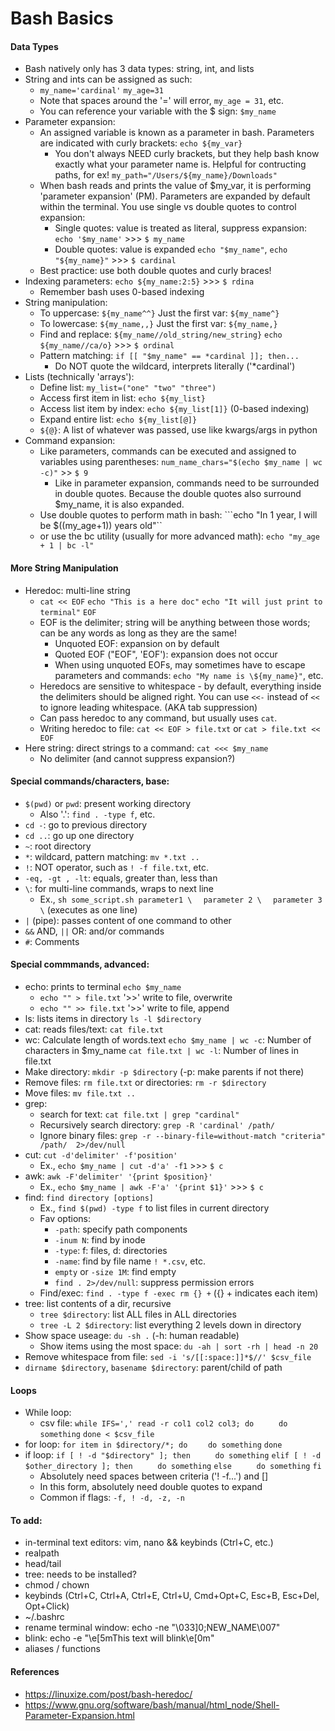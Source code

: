 
# Bash Basics

#### Data Types
 - Bash natively only has 3 data types: string, int, and lists
 - String and ints can be assigned as such:
    - ```my_name='cardinal'```             ```my_age=31 ```
    - Note that spaces around the '=' will error, ```my_age = 31```, etc.
    - You can reference your variable with the $ sign: ```$my_name```
 - Parameter expansion:
    - An assigned variable is known as a parameter in bash. Parameters are
      indicated with curly brackets: ```echo ${my_var}```
        - You don't always NEED curly brackets, but they help bash know exactly
          what your parameter name is. Helpful for contructing paths, for ex!
          ```my_path="/Users/${my_name}/Downloads"```
    - When bash reads and prints the value of $my_var, it is performing
      'parameter expansion' (PM). Parameters are expanded by default within the
      terminal. You use single vs double quotes to control expansion:
        - Single quotes: value is treated as literal, suppress expansion: 
        ```echo '$my_name'``` >>> ```$ my_name```
        - Double quotes: value is expanded 
        ```echo "$my_name"```, ```echo "${my_name}"``` >>> ```$ cardinal```
    - Best practice: use both double quotes and curly braces!
 - Indexing parameters: ```echo ${my_name:2:5}``` >>> ```$ rdina```
    - Remember bash uses 0-based indexing
 - String manipulation:
    - To uppercase: ```${my_name^^}```    Just the first var: ```${my_name^}```
    - To lowercase: ```${my_name,,}```    Just the first var: ```${my_name,}```
    - Find and replace: ```${my_name//old_string/new_string}```
                        ```echo ${my_name//ca/o}``` >>> ```$ ordinal```
    - Pattern matching: ```if [[ "$my_name" == *cardinal ]]; then...```
        - Do NOT quote the wildcard, interprets literally ('*cardinal')
 - Lists (technically 'arrays'):
    - Define list: ```my_list=("one" "two" "three")```
    - Access first item in list: ```echo ${my_list}```
    - Access list item by index: ```echo ${my_list[1]}``` (0-based indexing)
    - Expand entire list: ```echo ${my_list[@]}```
    - ```${@}```: A list of whatever was passed, use like kwargs/args in python
 - Command expansion:
    - Like parameters, commands can be executed and assigned to variables using
      parentheses:
        ```num_name_chars="$(echo $my_name | wc -c)"``` >> ```$ 9```
        - Like in parameter expansion, commands need to be surrounded in double
          quotes. Because the double quotes also surround $my_name, it is also
          expanded.
    - Use double quotes to perform math in bash:
        ```echo "In 1 year, I will be $((my_age+1)) years old"``
    - or use the bc utility (usually for more advanced math): 
        ```echo "my_age + 1 | bc -l"```

#### More String Manipulation
 - Heredoc: multi-line string
    - ```cat << EOF```
      ```echo "This is a here doc"```
      ```echo "It will just print to terminal"```
      ```EOF```
    - EOF is the delimiter; string will be anything between those words; can be
      any words as long as they are the same!
        - Unquoted EOF: expansion on by default
        - Quoted EOF ("EOF", 'EOF'): expansion does not occur
        - When using unquoted EOFs, may sometimes have to escape parameters and
          commands: ```echo "My name is \${my_name}"```, etc.
    - Heredocs are sensitive to whitespace - by default, everything inside the
      delimiters should be aligned right. You can use ```<<-``` instead of 
      ```<<``` to ignore leading whitespace. (AKA tab suppression)
    - Can pass heredoc to any command, but usually uses ```cat```.
    - Writing heredoc to file:
      ```cat << EOF > file.txt``` or ```cat > file.txt << EOF```
 - Here string: direct strings to a command: ```cat <<< $my_name```
    - No delimiter (and cannot suppress expansion?)

#### Special commands/characters, base:
 - ```$(pwd)``` or `pwd`: present working directory
    - Also '.': ```find . -type f```, etc.
 - ```cd -```: go to previous directory
 - ```cd ..```: go up one directory
 - ```~```: root directory
 - ```*```: wildcard, pattern matching: ```mv *.txt ..```
 - ```!```: NOT operator, such as ```! -f file.txt```, etc.
 - ```-eq, -gt , -lt```: equals, greater than, less than
 - ```\```: for multi-line commands, wraps to next line
    - Ex., ```sh some_script.sh parameter1 \```
           ```  parameter 2 \```
           ```  parameter 3 \```
           (executes as one line)
 - ```|``` (pipe): passes content of one command to other
 - ```&&``` AND, ```||``` OR: and/or commands
 - ```#```: Comments

#### Special commmands, advanced:
 - echo: prints to terminal ```echo $my_name```
   - ```echo "" > file.txt``` '>>' write to file, overwrite
   - ```echo "" >> file.txt``` '>>' write to file, append
 - ls: lists items in directory ```ls -l $directory```
 - cat: reads files/text: ```cat file.txt```
 - wc: Calculate length of words.text
    ```echo $my_name | wc -c```: Number of characters in $my_name
    ```cat file.txt | wc -l```: Number of lines in file.txt
 - Make directory: ```mkdir -p $directory``` (-p: make parents if not there)
 - Remove files: ```rm file.txt``` or directories: ```rm -r $directory```
 - Move files: ```mv file.txt ..```
 - grep: 
    - search for text: ```cat file.txt | grep "cardinal"```
    - Recursively search directory: ```grep -R 'cardinal' /path/```
    - Ignore binary files: 
      ```grep -r --binary-file=without-match "criteria" /path/  2>/dev/null```
 - cut: ```cut -d'delimiter' -f'position'```
    - Ex., ```echo $my_name | cut -d'a' -f1``` >>> ```$ c```
 - awk: ```awk -F'delimiter' '{print $position}'```
    - Ex., ```echo $my_name | awk -F'a' '{print $1}'``` >>> ```$ c```
 - find: ```find directory [options]```
    - Ex., ```find $(pwd) -type f``` to list files in current directory
    - Fav options:
        - ```-path```: specify path components
        - ```-inum N```: find by inode
        - ```-type```: f: files, d: directories
        - ```-name```: find by file name ```! *.csv```, etc. 
        - ```empty``` or ```-size 1M```: find empty
        - ```find . 2>/dev/null```: suppress permission errors
    - Find/exec: ```find . -type f -exec rm {} +``` ({} + indicates each item)
 - tree: list contents of a dir, recursive
    - ```tree $directory```: list ALL files in ALL directories
    - ```tree -L 2 $directory```: list everything 2 levels down in directory
 - Show space useage: ```du -sh .``` (-h: human readable)
    - Show items using the most space: ```du -ah | sort -rh | head -n 20```
 - Remove whitespace from file: ```sed -i 's/[[:space:]]*$//' $csv_file```
 - ```dirname $directory```, ```basename $directory```: parent/child of path

#### Loops
 - While loop:
    - csv file:
        ```while IFS=',' read -r col1 col2 col3; do```
        ```     do something```
        ```done < $csv_file```
 - for loop:
    ```for item in $directory/*; do```
    ```    do something```
    ```done```
 - if loop:
    ```if [ ! -d "$directory" ]; then```
    ```     do something```
    ```elif [ ! -d $other_directory ]; then```
    ```     do something```
    ```else```
    ```     do something```
    ```fi```
    - Absolutely need spaces between criteria ('! -f...') and []
    - In this form, absolutely need double quotes to expand 
    - Common if flags: ```-f, ! -d, -z, -n```

#### To add:
 - in-terminal text editors: vim, nano && keybinds (Ctrl+C, etc.)
 - realpath
 - head/tail
 - tree: needs to be installed?
 - chmod / chown
 - keybinds (Ctrl+C, Ctrl+A, Ctrl+E, Ctrl+U, Cmd+Opt+C, Esc+B, Esc+Del, 
   Opt+Click)
 - ~/.bashrc
 - rename terminal window: echo -ne "\033]0;NEW_NAME\007"
 - blink: echo -e "\e[5mThis text will blink\e[0m"
 - aliases / functions

#### References
 - https://linuxize.com/post/bash-heredoc/
 - https://www.gnu.org/software/bash/manual/html_node/Shell-Parameter-Expansion.html